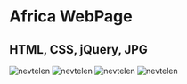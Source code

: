 # Africa WebPage
## HTML, CSS, jQuery, JPG

![nevtelen](https://user-images.githubusercontent.com/26298559/38209488-d4f5b0b4-36b4-11e8-8283-ad4e6afd8363.png)
![nevtelen](https://user-images.githubusercontent.com/26298559/38209739-976c2c40-36b5-11e8-8bdc-052b8a060473.png)
![nevtelen](https://user-images.githubusercontent.com/26298559/38209884-fca2b52a-36b5-11e8-9bc7-4e6727222ae0.png)
![nevtelen](https://user-images.githubusercontent.com/26298559/38209941-301760fe-36b6-11e8-806e-74d7aaa99bcb.png)
